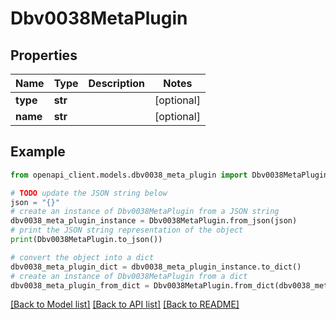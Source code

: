 # Dbv0038MetaPlugin


## Properties

Name | Type | Description | Notes
------------ | ------------- | ------------- | -------------
**type** | **str** |  | [optional] 
**name** | **str** |  | [optional] 

## Example

```python
from openapi_client.models.dbv0038_meta_plugin import Dbv0038MetaPlugin

# TODO update the JSON string below
json = "{}"
# create an instance of Dbv0038MetaPlugin from a JSON string
dbv0038_meta_plugin_instance = Dbv0038MetaPlugin.from_json(json)
# print the JSON string representation of the object
print(Dbv0038MetaPlugin.to_json())

# convert the object into a dict
dbv0038_meta_plugin_dict = dbv0038_meta_plugin_instance.to_dict()
# create an instance of Dbv0038MetaPlugin from a dict
dbv0038_meta_plugin_from_dict = Dbv0038MetaPlugin.from_dict(dbv0038_meta_plugin_dict)
```
[[Back to Model list]](../README.md#documentation-for-models) [[Back to API list]](../README.md#documentation-for-api-endpoints) [[Back to README]](../README.md)


